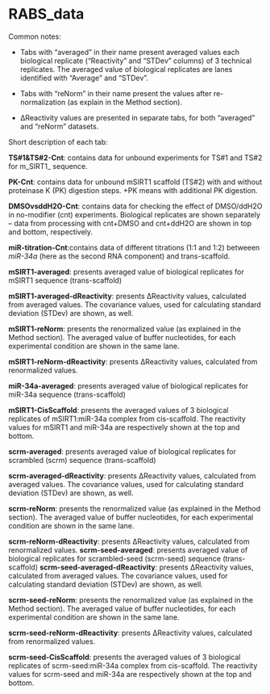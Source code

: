 # RABS_data

Common notes:

* Tabs with “averaged” in their name present averaged values each biological replicate (“Reactivity” and “STDev” columns) of 3 technical replicates. The averaged value of biological replicates are lanes identified with “Average” and “STDev”. 

* Tabs with “reNorm” in their name present the values after re-normalization (as explain in the Method section). 

* ∆Reactivity values are presented in separate tabs, for both “averaged” and “reNorm” datasets.

Short description of each tab:

**TS#1&TS#2-Cnt**: contains data for unbound experiments for TS#1 and TS#2 for m_SIRT1_ sequence. 

**PK-Cnt**: contains data for unbound mSIRT1 scaffold (TS#2) with and without proteinase K (PK) digestion steps. +PK means with additional PK digestion. 

**DMSOvsddH2O-Cnt**: contains data for checking the effect of DMSO/ddH2O in no-modifier (cnt) experiments. Biological replicates are shown separately – data from processing with cnt+DMSO and cnt+ddH2O are shown in top and bottom, respectively. 

**miR-titration-Cnt**:contains data of different titrations (1:1 and 1:2) betweeen _miR-34a_ (here as the second RNA component) and trans-scaffold. 

**mSIRT1-averaged**: presents averaged value of biological replicates for mSIRT1 sequence (trans-scaffold)

**mSIRT1-averaged-dReactivity**: presents ∆Reactivity values, calculated from averaged values. The covariance values, used for calculating standard deviation (STDev) are shown, as well.

**mSIRT1-reNorm**: presents the renormalized value (as explained in the Method section). The averaged value of buffer nucleotides, for each experimental condition are shown in the same lane. 

**mSIRT1-reNorm-dReactivity**: presents ∆Reactivity values, calculated from renormalized values. 

**miR-34a-averaged**: presents averaged value of biological replicates for miR-34a sequence (trans-scaffold)

**mSIRT1-CisScaffold**: presents the averaged values of 3 biological replicates of mSIRT1:miR-34a complex from cis-scaffold. The reactivity values for mSIRT1 and miR-34a are respectively shown at the top and bottom.

**scrm-averaged**: presents averaged value of biological replicates for scrambled (scrm) sequence (trans-scaffold)

**scrm-averaged-dReactivity**: presents ∆Reactivity values, calculated from averaged values. The covariance values, used for calculating standard deviation (STDev) are shown, as well.

**scrm-reNorm**: presents the renormalized value (as explained in the Method section). The averaged value of buffer nucleotides, for each experimental condition are shown in the same lane. 

**scrm-reNorm-dReactivity**: presents ∆Reactivity values, calculated from renormalized values. 
**scrm-seed-averaged**: presents averaged value of biological replicates for scrambled-seed (scrm-seed) sequence (trans-scaffold)
**scrm-seed-averaged-dReactivity**: presents ∆Reactivity values, calculated from averaged values. The covariance values, used for calculating standard deviation (STDev) are shown, as well.

**scrm-seed-reNorm**: presents the renormalized value (as explained in the Method section). The averaged value of buffer nucleotides, for each experimental condition are shown in the same lane. 

**scrm-seed-reNorm-dReactivity**: presents ∆Reactivity values, calculated from renormalized values. 

**scrm-seed-CisScaffold**: presents the averaged values of 3 biological replicates of scrm-seed:miR-34a complex from cis-scaffold. The reactivity values for scrm-seed and miR-34a are respectively shown at the top and bottom.
 
